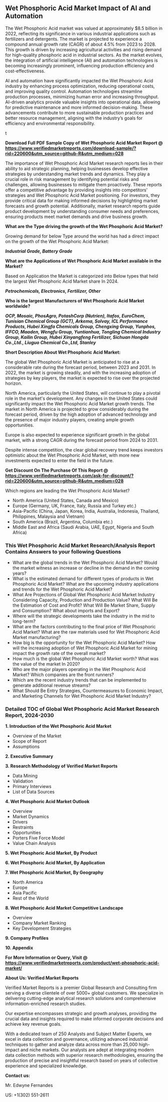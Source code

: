 <h2>Wet Phosphoric Acid Market Impact of AI and Automation</h2><p>The Wet Phosphoric Acid market was valued at approximately $8.5 billion in 2022, reflecting its significance in various industrial applications such as fertilizers and detergents. The market is projected to experience a compound annual growth rate (CAGR) of about 4.5% from 2023 to 2028. This growth is driven by increasing agricultural activities and rising demand for high-quality phosphoric acid in industrial sectors. As the market evolves, the integration of artificial intelligence (AI) and automation technologies is becoming increasingly prominent, influencing production efficiency and cost-effectiveness.</p><p>AI and automation have significantly impacted the Wet Phosphoric Acid industry by enhancing process optimization, reducing operational costs, and improving quality control. Automation technologies streamline production processes, minimizing human error and increasing throughput. AI-driven analytics provide valuable insights into operational data, allowing for predictive maintenance and more informed decision-making. These advancements contribute to more sustainable production practices and better resource management, aligning with the industry’s goals for efficiency and environmental responsibility.</p>t</p><p id="" class=""><strong>Download Full PDF Sample Copy of Wet Phosphoric Acid Market Report @ <a href="https://www.verifiedmarketreports.com/download-sample/?rid=220600&utm_source=github-R&utm_medium=028" target="_blank">https://www.verifiedmarketreports.com/download-sample/?rid=220600&utm_source=github-R&utm_medium=028</a></strong></p><p>The importance of&nbsp;Wet Phosphoric Acid Market research reports lies in their ability to aid strategic planning, helping businesses develop effective strategies by understanding market trends and dynamics. They play a crucial role in risk management by identifying potential risks and challenges, allowing businesses to mitigate them proactively. These reports offer a competitive advantage by providing insights into competitors' strategies and Wet Phosphoric Acid Market positioning. For investors, they provide critical data for making informed decisions by highlighting market forecasts and growth potential. Additionally, market research reports guide product development by understanding consumer needs and preferences, ensuring products meet market demands and drive business growth.</p><p><strong>What are the&nbsp;Type driving the growth of the Wet Phosphoric Acid Market?</strong></p><p id="" class="">Growing demand for below Type around the world has had a direct impact on the growth of the Wet Phosphoric Acid Market:</p><em><strong>Industrial Grade, Battery Grade</strong></em></p><strong>What are the&nbsp;Applications&nbsp;of Wet Phosphoric Acid Market available in the Market?</strong></p><p id="" class="">Based on Application the Market is categorized into Below types that held the largest Wet Phosphoric Acid Market share In 2024.</p><em><strong>Petrochemicals, Electronics, Fertilizer, Other</strong></em></p><strong>Who is the largest Manufacturers of Wet Phosphoric Acid Market worldwide?</strong></p><p><em><strong>OCP, Mosaic, PhosAgro, PotashCorp (Nutrien), Itafos, EuroChem, Tunisian Chemical Group (GCT), Arkema, Solvay, ICL Performance Products, Hubei Xingfa Chemicals Group, Chengxing Group, Yunphos, IFFCO, Maaden, Wengfu Group, Yuntianhua, Tongling Chemical Industry Group, Kailin Group, Hubei Xinyangfeng Fertilizer, Sichuan Hongda Co.,Ltd., Liuguo Chemical Co.,Ltd, Stanley</strong></em></p><p id="" class=""><strong>Short Description About Wet Phosphoric Acid Market:</strong></p><p>The global Wet Phosphoric Acid Market is anticipated to rise at a considerable rate during the forecast period, between 2023 and 2031. In 2022, the market is growing steadily, and with the increasing adoption of strategies by key players, the market is expected to rise over the projected horizon.</p><p>North America, particularly the United States, will continue to play a pivotal role in the market's development. Any changes in the United States could significantly impact the Wet Phosphoric Acid Market growth trends. The market in North America is projected to grow considerably during the forecast period, driven by the high adoption of advanced technology and the presence of major industry players, creating ample growth opportunities.</p><p>Europe is also expected to experience significant growth in the global market, with a strong CAGR during the forecast period from 2024 to 2031.</p><p>Despite intense competition, the clear global recovery trend keeps investors optimistic about the Wet Phosphoric Acid Market, with more new investments expected to enter the field in the future.</p><p id="" class=""><strong>Get Discount On The Purchase Of This Report @ <a href="https://www.verifiedmarketreports.com/ask-for-discount/?rid=220600&utm_source=github-R&utm_medium=028" target="_blank">https://www.verifiedmarketreports.com/ask-for-discount/?rid=220600&utm_source=github-R&utm_medium=028</a></strong></p>Which regions are leading the Wet Phosphoric Acid Market?</p><ul><li>North America (United States, Canada and Mexico)</li><li>Europe (Germany, UK, France, Italy, Russia and Turkey etc.)</li><li>Asia-Pacific (China, Japan, Korea, India, Australia, Indonesia, Thailand, Philippines, Malaysia and Vietnam)</li><li>South America (Brazil, Argentina, Columbia etc.)</li><li>Middle East and Africa (Saudi Arabia, UAE, Egypt, Nigeria and South Africa)</li></ul><h3 id="" class="">This Wet Phosphoric Acid Market Research/Analysis Report Contains Answers to your following Questions</h3><ul><li>What are the global trends in the Wet Phosphoric Acid Market? Would the market witness an increase or decline in the demand in the coming years?</li><li>What is the estimated demand for different types of products in Wet Phosphoric Acid Market? What are the upcoming industry applications and trends for the Wet Phosphoric Acid Market?</li><li>What Are Projections of Global Wet Phosphoric Acid Market Industry Considering Capacity, Production and Production Value? What Will Be the Estimation of Cost and Profit? What Will Be Market Share, Supply and Consumption? What about imports and Export?</li><li>Where will the strategic developments take the industry in the mid to long-term?</li><li>What are the factors contributing to the final price of Wet Phosphoric Acid Market? What are the raw materials used for Wet Phosphoric Acid Market manufacturing?</li><li>How big is the opportunity for the Wet Phosphoric Acid Market? How will the increasing adoption of Wet Phosphoric Acid Market for mining impact the growth rate of the overall market?</li><li>How much is the global Wet Phosphoric Acid Market worth? What was the value of the market In 2020?</li><li>Who are the major players operating in the Wet Phosphoric Acid Market? Which companies are the front runners?</li><li>Which are the recent industry trends that can be implemented to generate additional revenue streams?</li><li>What Should Be Entry Strategies, Countermeasures to Economic Impact, and Marketing Channels for Wet Phosphoric Acid Market Industry?</li></ul><h3 id="" class="">Detailed TOC of Global Wet Phosphoric Acid Market Research Report, 2024-2030</h3><p id="" class=""><strong>1. Introduction of the Wet Phosphoric Acid Market</strong></p><ul><li>Overview of the Market</li><li>Scope of Report</li><li>Assumptions</li></ul><p id="" class=""><strong>2. Executive Summary</strong></p><p id="" class=""><strong>3. Research Methodology of Verified Market Reports</strong></p><ul><li>Data Mining</li><li>Validation</li><li>Primary Interviews</li><li>List of Data Sources</li></ul><p id="" class=""><strong>4. Wet Phosphoric Acid Market Outlook</strong></p><ul><li>Overview</li><li>Market Dynamics</li><li>Drivers</li><li>Restraints</li><li>Opportunities</li><li>Porters Five Force Model</li><li>Value Chain Analysis</li></ul><p id="" class=""><strong>5. Wet Phosphoric Acid Market, By Product</strong></p><p id="" class=""><strong>6. Wet Phosphoric Acid Market, By Application</strong></p><p id="" class=""><strong>7. Wet Phosphoric Acid Market, By Geography</strong></p><ul><li>North America</li><li>Europe</li><li>Asia Pacific</li><li>Rest of the World</li></ul><p id="" class=""><strong>8. Wet Phosphoric Acid Market Competitive Landscape</strong></p><ul><li>Overview</li><li>Company Market Ranking</li><li>Key Development Strategies</li></ul><p id="" class=""><strong>9. Company Profiles</strong></p><p id="" class=""><strong>10. Appendix</strong></p><p id="" class=""><strong>For More Information or Query, Visit @ <a href="https://www.verifiedmarketreports.com/product/wet-phosphoric-acid-market/" target="_blank">https://www.verifiedmarketreports.com/product/wet-phosphoric-acid-market/</a></strong></p><p id="" class=""><strong>About Us: Verified Market Reports</strong></p><p id="" class="">Verified Market Reports is a premier Global Research and Consulting firm serving a diverse clientele of over 5000+ global customers. We specialize in delivering cutting-edge analytical research solutions and comprehensive information-enriched research studies.</p><p id="" class="">Our expertise encompasses strategic and growth analyses, providing the crucial data and insights required to make informed corporate decisions and achieve key revenue goals.</p><p id="" class="">With a dedicated team of 250 Analysts and Subject Matter Experts, we excel in data collection and governance, utilizing advanced industrial techniques to gather and analyze data across more than 25,000 high-impact and niche markets. Our analysts are adept at integrating modern data collection methods with superior research methodologies, ensuring the production of precise and insightful research based on years of collective experience and specialized knowledge.</p><p id="" class=""><strong>Contact us:</strong></p><p id="" class="">Mr. Edwyne Fernandes</p><p id="" class="">US: +1(302) 551-2611</p>